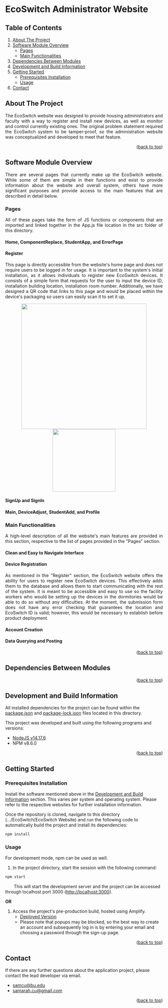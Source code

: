 # <div id="top">EcoSwitch Administrator Website</div>

## Table of Contents
  <ol>
    <li>
      <a href="#about-the-project">About The Project</a>
    </li>
    <li>
      <a href="#software-module-overview">Software Module Overview</a>
      <ul>
        <li><a href="#pages">Pages</a></li>
        <li><a href="#main-functionalities">Main Functionalities</a></li>
      </ul>
    </li>
    <li>
      <a href="#dependencies-between-modules">Dependencies Between Modules</a>
    </li>
    <li>
      <a href="#development-and-build-information">Development and Build Information</a>
    </li>
    <li>
      <a href="#getting-started">Getting Started</a>
      <ul>
        <li><a href="#prerequisites-installation">Prerequisites Installation</a></li>
        <li><a href="#usage">Usage</a></li>
      </ul>
    </li>
  <li>
      <a href="#contact">Contact</a>
    </li>
  </ol>

## About The Project
<p align="justify">
  The EcoSwitch website was designed to provide housing administrators and faculty with a way to register and install new devices, as well as monitor and control currently existing ones. The original problem statement required the EcoSwitch system to be tamper-proof, so the administration website was conceptualized and developed to meet that feature.
</p>

<p align="right">(<a href="#top">back to top</a>)</p>

## Software Module Overview
<p align="justify">There are several pages that currently make up the EcoSwitch website. While some of them are simple in their functions and exist to provide information about the website and overall system, others have more significant purposes and provide access to the main features that are described in detail below.</p>

### Pages
<p align="justify">All of these pages take the form of JS functions or components that are imported and linked together in the App.js file location in the src folder of this directory.</p>

#### Home, ComponentReplace, StudentApp, and ErrorPage
<p align="justify"></p>

#### Register
<p align="justify">This page is directly accessible from the website's home page and does not require users to be logged in for usage. It is important to the system's initial installation, as it allows individuals to register new EcoSwitch devices. It consists of a simple form that requests for the user to input the device ID, installation building location, installation room number. Additionally, we have designed a QR code that links to this page and would be placed within the device's packaging so users can easily scan it to set it up.</p>

<div align="center">
<img src="https://github.com/mharkess/EcoSwitch/blob/main/EcoSwitch%20Website/images/register.png" height="400"/>
<img src="https://github.com/mharkess/EcoSwitch/blob/main/EcoSwitch%20Website/images/qr-code.png" width="200"/>
</div>

#### SignUp and SignIn
<p align="justify"></p>

#### Main, DeviceAdjust, StudentAdd, and Profile
<p align="justify"></p>

### Main Functionalities
<p align="justify">A high-level description of all the website's main features are provided in this section, respective to the list of pages provided in the "Pages" section.</p>

#### Clean and Easy to Navigate Interface

#### Device Registration
<p align="justify">As mentioned in the "Register" section, the EcoSwitch website offers the ability for users to register new EcoSwitch devices. This effectively adds them to the database and allows them to start communicating with the rest of the system. It is meant to be accessible and easy to use so the facility workers who would be setting up the devices in the dormitories would be able to do so without any difficulties. At the moment, the submission form does not have any error checking that guarantees the location and EcoSwitch ID is valid; however, this would be necessary to establish before product deployment.</p>

#### Account Creation
<p align="justify"></p>

#### Data Querying and Posting
<p align="justify"></p>

<p align="right">(<a href="#top">back to top</a>)</p>

## Dependencies Between Modules



<p align="right">(<a href="#top">back to top</a>)</p>

## Development and Build Information
All installed dependencies for the project can be found within the [package.json](https://github.com/mharkess/EcoSwitch/blob/main/EcoSwitch%20Website/package.json) and [package-lock.json](https://github.com/mharkess/EcoSwitch/blob/main/EcoSwitch%20Website/package-lock.json) files located in this directory.

This project was developed and built using the following programs and versions:

- [NodeJS v14.17.6](https://nodejs.org/en/download/)
- NPM v8.6.0

<p align="right">(<a href="#top">back to top</a>)</p>

## Getting Started

### Prerequisites Installation

Install the software mentioned above in the [Development and Build Information](#development-and-build-information) section. This varies per system and operating system. Please refer to the respective websites for further installation information.

Once the repository is cloned, navigate to this directory (.../EcoSwitch/EcoSwitch Website) and run the following code to automatically build the project and install its dependencies:

```sh
npm install
```

### Usage

For development mode, npm can be used as well.
1. In the project directory, start the session with the following command:

```sh
npm start
```
&nbsp;&nbsp;&nbsp;&nbsp;&nbsp;&nbsp;&nbsp;This will start the development server and the project can be accessed through localhost port 3000 ([http://localhost:3000](http://localhost:3000)).

**OR**

1. Access the project's pre-production build, hosted using Amplify. 
    - [Deployed Version](https://main.d3enog0k6n6e1t.amplifyapp.com/)
    - Please note that popups may be blocked, so the best way to create an account and subsequently log in is by entering your email and choosing a password through the sign-up page.

<p align="right">(<a href="#top">back to top</a>)</p>

## Contact

If there are any further questions about the application project, please contact the lead developer via email.
- samcu@bu.edu
- samarah.cu@gmail.com

<p align="right">(<a href="#top">back to top</a>)</p>
